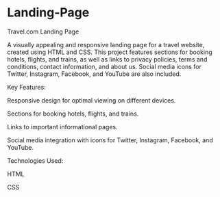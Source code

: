 # Landing-Page
Travel.com Landing Page

A visually appealing and responsive landing page for a travel website, created using HTML and CSS. This project features sections for booking hotels, flights, and trains, as well as links to privacy policies, terms and conditions, contact information, and about us. Social media icons for Twitter, Instagram, Facebook, and YouTube are also included.


Key Features:

Responsive design for optimal viewing on different devices.

Sections for booking hotels, flights, and trains.

Links to important informational pages.

Social media integration with icons for Twitter, Instagram, Facebook, and YouTube.


Technologies Used:

HTML

CSS



